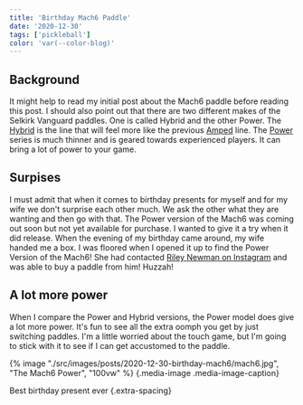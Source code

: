 ```yaml
---
title: 'Birthday Mach6 Paddle'
date: '2020-12-30'
tags: ['pickleball']
color: 'var(--color-blog)'
---
```


## Background
It might help to read my initial post about the Mach6 paddle before reading this post. I should also point out that there are two different makes of the Selkirk Vanguard paddles. One is called Hybrid and the other Power. The [Hybrid](https://www.selkirk.com/collections/vanguard) is the line that will feel more like the previous [Amped](https://www.selkirk.com/collections/amped) line. The [Power](https://www.selkirk.com/collections/vanguard-power) series is much thinner and is geared towards experienced players. It can bring a lot of power to your game.

## Surpises
I must admit that when it comes to birthday presents for myself and for my wife we don't surprise each other much. We ask the other what they are wanting and then go with that. The Power version of the Mach6 was coming out soon but not yet available for purchase. I wanted to give it a try when it did release. When the evening of my birthday came around, my wife handed me a box. I was floored when I opened it up to find the Power Version of the Mach6! She had contacted [Riley Newman on Instagram](https://www.instagram.com/rileynewmanpb/) and was able to buy a paddle from him! Huzzah!

## A lot more power
When I compare the Power and Hybrid versions, the Power model does give a lot more power. It's fun to see all the extra oomph you get by just switching paddles. I'm a little worried about the touch game, but I'm going to stick with it to see if I can get accustomed to the paddle.

{% image "./src/images/posts/2020-12-30-birthday-mach6/mach6.jpg", "The Mach6 Power", "100vw" %}
{.media-image .media-image-caption}

Best birthday present ever
{.extra-spacing}